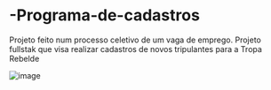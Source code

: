 # -Programa-de-cadastros

Projeto feito num processo celetivo de um vaga de emprego. Projeto fullstak que visa realizar cadastros de novos tripulantes para a Tropa Rebelde

![image](https://user-images.githubusercontent.com/85250651/135770378-7ae916b2-a86b-4caf-a9f0-10098da44c16.png)

